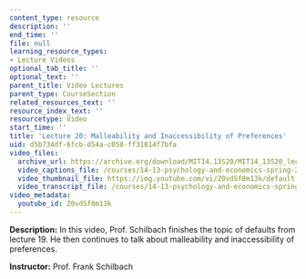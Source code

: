 ```yaml
---
content_type: resource
description: ''
end_time: ''
file: null
learning_resource_types:
- Lecture Videos
optional_tab_title: ''
optional_text: ''
parent_title: Video Lectures
parent_type: CourseSection
related_resources_text: ''
resource_index_text: ''
resourcetype: Video
start_time: ''
title: 'Lecture 20: Malleability and Inaccessibility of Preferences'
uid: d5b734df-6fcb-d54a-c058-ff31814f7bfa
video_files:
  archive_url: https://archive.org/download/MIT14.13S20/MIT14_13S20_lec20_300k.mp4
  video_captions_file: /courses/14-13-psychology-and-economics-spring-2020/df569254942c5794b385778b5c3cde72_Z0vdSf8m13k.vtt
  video_thumbnail_file: https://img.youtube.com/vi/Z0vdSf8m13k/default.jpg
  video_transcript_file: /courses/14-13-psychology-and-economics-spring-2020/3bcbb538917567123357fa0e4a11daf0_Z0vdSf8m13k.pdf
video_metadata:
  youtube_id: Z0vdSf8m13k
---
```


**Description:** In this video, Prof. Schilbach finishes the topic of defaults from lecture 19. He then continues to talk about malleability and inaccessibility of preferences.

**Instructor:** Prof. Frank Schilbach